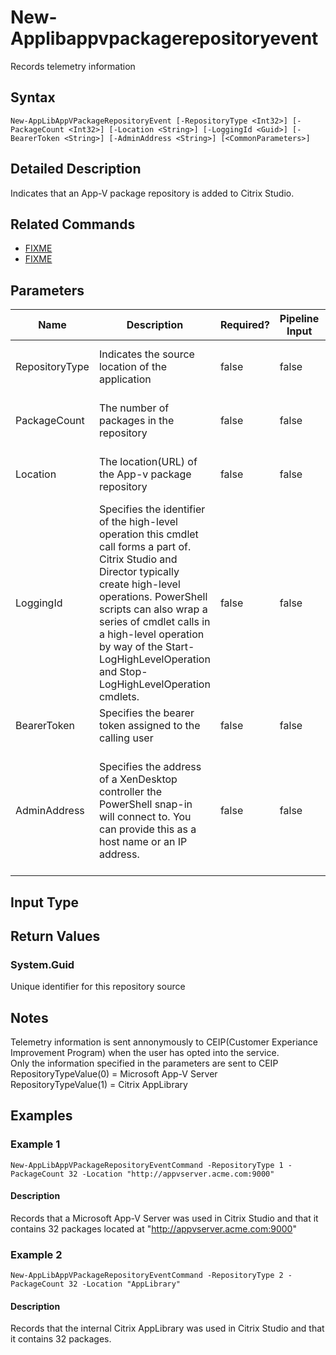 ﻿
# New-Applibappvpackagerepositoryevent
Records telemetry information
## Syntax
```
New-AppLibAppVPackageRepositoryEvent [-RepositoryType <Int32>] [-PackageCount <Int32>] [-Location <String>] [-LoggingId <Guid>] [-BearerToken <String>] [-AdminAddress <String>] [<CommonParameters>]
```
## Detailed Description
Indicates that an App-V package repository is added to Citrix Studio.


## Related Commands

* [FIXME](./FIXME/)
* [FIXME](./FIXME/)
## Parameters
| Name   | Description | Required? | Pipeline Input | Default Value |
| --- | --- | --- | --- | --- |
| RepositoryType | Indicates the source location of the application | false | false | None - This is a mandatory parameter |
| PackageCount | The number of packages in the repository | false | false | None - This is a mandatory parameter |
| Location | The location(URL) of the App-v package repository | false | false | None - This is a mandatory parameter |
| LoggingId | Specifies the identifier of the high-level operation this cmdlet call forms a part of. Citrix Studio and Director typically create high-level operations. PowerShell scripts can also wrap a series of cmdlet calls in a high-level operation by way of the Start-LogHighLevelOperation and Stop-LogHighLevelOperation cmdlets. | false | false |  |
| BearerToken | Specifies the bearer token assigned to the calling user | false | false |  |
| AdminAddress | Specifies the address of a XenDesktop controller the PowerShell snap-in will connect to. You can provide this as a host name or an IP address. | false | false | Localhost. Once a value is provided by any cmdlet, this value becomes the default. |

## Input Type

### 

## Return Values

### System.Guid
Unique identifier for this repository source
## Notes
Telemetry information is sent annonymously to CEIP(Customer Experiance Improvement Program) when the user has opted into the service.<br>    Only the information specified in the parameters are sent to CEIP<br>    RepositoryTypeValue(0) = Microsoft App-V Server<br>    RepositoryTypeValue(1) = Citrix AppLibrary
## Examples

### Example 1
```
New-AppLibAppVPackageRepositoryEventCommand -RepositoryType 1 -PackageCount 32 -Location "http://appvserver.acme.com:9000"
```
#### Description
Records that a Microsoft App-V Server was used in Citrix Studio and that it contains 32 packages located at "http://appvserver.acme.com:9000"
### Example 2
```
New-AppLibAppVPackageRepositoryEventCommand -RepositoryType 2 -PackageCount 32 -Location "AppLibrary"
```
#### Description
Records that the internal Citrix AppLibrary was used in Citrix Studio and that it contains 32 packages.
